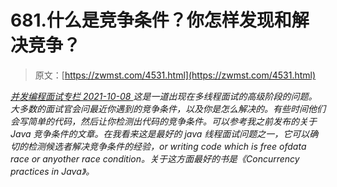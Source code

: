 <!--yml
category: 未分类
date: 0001-01-01 00:00:00
--->

# 681.什么是竞争条件？你怎样发现和解决竞争？

> 原文：[https://zwmst.com/4531.html](https://zwmst.com/4531.html)

   [ *并发编程面试专栏* ](https://zwmst.com/%e5%b9%b6%e5%8f%91%e7%bc%96%e7%a8%8b%e9%9d%a2%e8%af%95%e4%b8%93%e6%a0%8f)*[ <time datetime="2021-10-08T23:59:15+08:00"> 2021-10-08 </time> ](https://zwmst.com/4531.html)  这是一道出现在多线程面试的高级阶段的问题。大多数的面试官会问最近你遇到的竞争条件，以及你是怎么解决的。有些时间他们会写简单的代码，然后让你检测出代码的竞争条件。可以参考我之前发布的关于 Java 竞争条件的文章。在我看来这是最好的 java 线程面试问题之一，它可以确切的检测候选者解决竞争条件的经验，or writing code which is free ofdata race or anyother race condition。关于这方面最好的书是《Concurrency practices in Java》。*